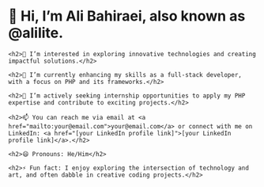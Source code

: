 <!DOCTYPE html>
<html lang="en">
<head>
    <meta charset="UTF-8">
    <meta name="viewport" content="width=device-width, initial-scale=1.0">
    <title>Ali Bahiraei - Profile</title>
</head>
<body>
    <h1>👋 Hi, I’m Ali Bahiraei, also known as @alilite.</h1>
    
    <h2>👀 I’m interested in exploring innovative technologies and creating impactful solutions.</h2>
    
    <h2>🌱 I’m currently enhancing my skills as a full-stack developer, with a focus on PHP and its frameworks.</h2>
    
    <h2>💼 I’m actively seeking internship opportunities to apply my PHP expertise and contribute to exciting projects.</h2>
    
    <h2>📫 You can reach me via email at <a href="mailto:your@email.com">your@email.com</a> or connect with me on LinkedIn: <a href="[your LinkedIn profile link]">[your LinkedIn profile link]</a>.</h2>
    
    <h2>😄 Pronouns: He/Him</h2>
    
    <h2>⚡ Fun fact: I enjoy exploring the intersection of technology and art, and often dabble in creative coding projects.</h2>
</body>
</html>

